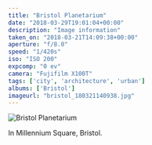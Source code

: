 ```yaml
---
title: "Bristol Planetarium"
date: "2018-03-29T19:01:04+00:00"
description: "Image information"
taken_on: "2018-03-21T14:09:38+00:00"
aperture: "f/8.0"
speed: "1/420s"
iso: "ISO 200"
expcomp: "0 ev"
camera: "Fujifilm X100T"
tags: ['city', 'architecture', 'urban']
albums: ['Bristol']
imageurl: "bristol_180321140938.jpg"
---
```


![Bristol Planetarium](https://wingsopenwide-images.s3.amazonaws.com/xs/bristol_180321140938.jpg)

In Millennium Square, Bristol.

